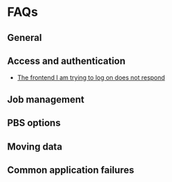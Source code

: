 # FAQs

## General

## Access and authentication

- [The frontend I am trying to log on does not respond](/troubleshooting/faqs/faqs-content/frontend-does-not-respond)

## Job management

## PBS options

## Moving data

## Common application failures


